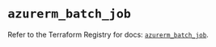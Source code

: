# `azurerm_batch_job`

Refer to the Terraform Registry for docs: [`azurerm_batch_job`](https://registry.terraform.io/providers/hashicorp/azurerm/2.99.0/docs/resources/batch_job).
